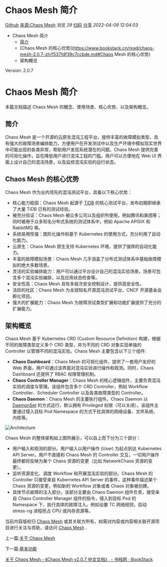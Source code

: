 # Chaos Mesh 简介

[ Github](https://github.com/chaos-mesh/chaos-mesh) [ 来源:Chaos Mesh](https://chaos-mesh.org/) 浏览 *29* [ 扫码](https://www.bookstack.cn/read/chaos-mesh-2.0.7-zh/f537fdf39c7ccbde.md#) [ 分享](https://www.bookstack.cn/read/chaos-mesh-2.0.7-zh/f537fdf39c7ccbde.md#) *2022-04-09 12:04:03*

- Chaos Mesh 简介
  - [简介](https://www.bookstack.cn/read/chaos-mesh-2.0.7-zh/f537fdf39c7ccbde.md#简介)
  - [Chaos Mesh 的核心优势](https://www.bookstack.cn/read/chaos-mesh-2.0.7-zh/f537fdf39c7ccbde.md#Chaos Mesh 的核心优势)
  - 架构概览

Version: 2.0.7

# Chaos Mesh 简介

本篇文档描述 Chaos Mesh 的概念、使用场景、核心优势、以及架构概览。

## 简介

Chaos Mesh 是一个开源的云原生混沌工程平台，提供丰富的故障模拟类型，具有强大的故障场景编排能力，方便用户在开发测试中以及生产环境中模拟现实世界中可能出现的各类异常，帮助用户发现系统潜在的问题。Chaos Mesh 提供完善的可视化操作，旨在降低用户进行混沌工程的门槛。用户可以方便地在 Web UI 界面上设计自己的混沌场景，以及监控混沌实验的运行状态。

## Chaos Mesh 的核心优势

Chaos Mesh 作为业内领先的混沌测试平台，具备以下核心优势：

- 核心能力稳固：Chaos Mesh 起源于 [TiDB](https://github.com/pingcap/tidb) 的核心测试平台，发布初期即继承了大量 TiDB 已有的测试经验。
- 被充分验证：Chaos Mesh 被众多公司以及组织所使用，例如腾讯和美团等；同时被用于众多知名分布式系统的测试体系中，例如 Apache APISIX 和 RabbitMQ 等。
- 系统易用性强：图形化操作和基于 Kubernetes 的使用方式，充分利用了自动化能力。
- 云原生：Chaos Mesh 原生支持 Kubernetes 环境，提供了强悍的自动化能力。
- 丰富的故障模拟场景：Chaos Mesh 几乎涵盖了分布式测试体系中基础故障模拟的绝大多数场景。
- 灵活的实验编排能力：用户可以通过平台设计自己的混沌实验场景，场景可包含多个混沌实验编排，以及应用状态检查等。
- 安全性高：Chaos Mesh 具有多层次安全控制设计，提供高安全性。
- 活跃的社区：Chaos Mesh 为全球知名开源混沌测试平台，CNCF 开源基金会孵化项目。
- 强大的扩展能力：Chaos Mesh 为故障测试类型扩展和功能扩展提供了充分的扩展能力。

## 架构概览

Chaos Mesh 基于 Kubernetes CRD (Custom Resource Definition) 构建，根据不同的故障类型定义多个 CRD 类型，并为不同的 CRD 对象实现单独的 Controller 以管理不同的混沌实验。Chaos Mesh 主要包含以下三个组件:

- **Chaos Dashboard**：Chaos Mesh 的可视化组件，提供了一套用户友好的 Web 界面，用户可通过该界面对混沌实验进行操作和观测。同时，Chaos Dashboard 还提供了 RBAC 权限管理机制。
- **Chaos Controller Manager**：Chaos Mesh 的核心逻辑组件，主要负责混沌实验的调度与管理。该组件包含多个 CRD Controller，例如 Workflow Controller、Scheduler Controller 以及各类故障类型的 Controller。
- **Chaos Daemon**：Chaos Mesh 的主要执行组件。Chaos Daemon 以 [DaemonSet](https://kubernetes.io/docs/concepts/workloads/controllers/daemonset/) 的方式运行，默认拥有 Privileged 权限（可以关闭）。该组件主要通过侵入目标 Pod Namespace 的方式干扰具体的网络设备、文件系统、内核等。

![Architecture](https://static.sitestack.cn/projects/chaos-mesh-2.0.7-zh/e8c432a63ba9f98c3b1debb7dc227a3d.png)

Chaos Mesh 的整体架构如上图所展示，可以自上而下分为三个部分：

- 用户输入和观测的部分。用户输入以用户操作 (User) 为起点到达 Kubernetes API Server。用户不直接和 Chaos Mesh 的 Controller 交互，一切用户操作最终都将反映为某个 Chaos 资源的变更（比如 NetworkChaos 资源的变更）。
- 监听资源变化、调度 Workflow 和开展混沌实验的部分。Chaos Mesh 的 Controller 只接受来自 Kubernetes API Server 的事件，这种事件描述某个 Chaos 资源的变更，例如新的 Workflow 对象或者 Chaos 对象被创建。
- 具体节点故障的注入部分。该部分主要由 Chaos Daemon 组件负责，接受来自 Chaos Controller Manager 组件的指令，侵入到目标 Pod 的 Namespace 下，执行具体的故障注入。例如设置 TC 网络规则，启动 stress-ng 进程抢占 CPU 或内存资源等。

当前内容版权归 [Chaos Mesh](https://chaos-mesh.org/) 或其关联方所有，如需对内容或内容相关联开源项目进行关注与资助，请访问 [Chaos Mesh](https://chaos-mesh.org/) .

上一篇:[关于 Chaos Mesh](https://www.bookstack.cn/read/chaos-mesh-2.0.7-zh/关于ChaosMesh.md)

下一篇:[基本功能](https://www.bookstack.cn/read/chaos-mesh-2.0.7-zh/896c13578dadd7fc.md)



[关于 Chaos Mesh - 《Chaos Mesh v2.0.7 中文文档》 - 书栈网 · BookStack](https://www.bookstack.cn/read/chaos-mesh-2.0.7-zh/关于ChaosMesh.md)